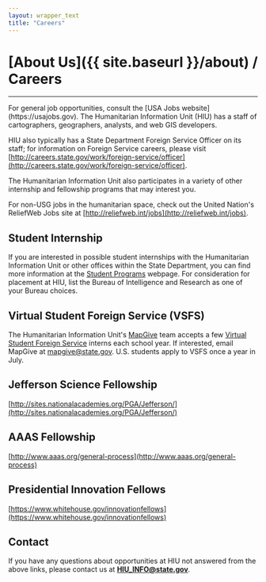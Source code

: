 ```yaml
---
layout: wrapper_text
title: "Careers"
---
```

# [About Us]({{ site.baseurl }}/about) / Careers
<hr>
For general job opportunities, consult the [USA Jobs website](https://usajobs.gov).  The Humanitarian Information Unit (HIU) has a staff of cartographers, geographers, analysts, and web GIS developers.

HIU also typically has a State Department Foreign Service Officer on its staff; for information on Foreign Service careers, please visit [http://careers.state.gov/work/foreign-service/officer](http://careers.state.gov/work/foreign-service/officer).

The Humanitarian Information Unit also participates in a variety of other internship and fellowship programs that may interest you.

For non-USG jobs in the humanitarian space, check out the United Nation's ReliefWeb Jobs site at [http://reliefweb.int/jobs](http://reliefweb.int/jobs).

## Student Internship

If you are interested in possible student internships with the Humanitarian Information Unit or other offices within the State Department, you can find more information at the [Student Programs](http://careers.state.gov/intern) webpage.  For consideration for placement at HIU, list the Bureau of Intelligence and Research as one of your Bureau choices.

## Virtual Student Foreign Service (VSFS)

The Humanitarian Information Unit's [MapGive](http://mapgive.state.gov) team accepts a few [Virtual Student Foreign Service](http://www.state.gov/vsfs/) interns each school year.  If interested, email MapGive at [mapgive@state.gov](mailto:mapgive@state.gov?subject=VSFS+Internship). U.S. students apply to VSFS once a year in July.

## Jefferson Science Fellowship

[http://sites.nationalacademies.org/PGA/Jefferson/](http://sites.nationalacademies.org/PGA/Jefferson/)

## AAAS Fellowship

[http://www.aaas.org/general-process](http://www.aaas.org/general-process)

## Presidential Innovation Fellows

[https://www.whitehouse.gov/innovationfellows](https://www.whitehouse.gov/innovationfellows)

## Contact

If you have any questions about opportunities at HIU not answered from the above links, please contact us at **[HIU_INFO@state.gov](mailto:HIU_INFO@state.gov?subject=HIU+Careers)**.
